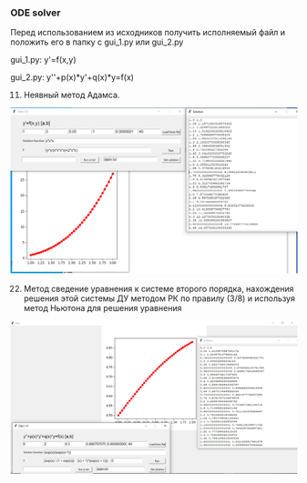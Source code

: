 ### ODE solver

Перед использованием из исходников получить исполняемый файл и положить его в папку с gui_1.py или gui_2.py

gui_1.py: y'=f(x,y)

gui_2.py: y''+p(x)*y'+q(x)*y=f(x)

11. Неявный метод Адамса.  

![image](https://github.com/Hodgiecode/ODE/blob/main/img2.png)

22. Метод сведение уравнения к системе второго порядка, нахождения решения этой системы ДУ методом РК по правилу (3/8)  и используя метод Ньютона для решения уравнения 

![image](https://github.com/Hodgiecode/ODE/blob/main/img1.png)
